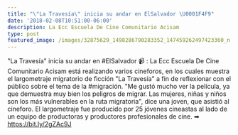 ```yaml
---
title: "\"La Travesía\" inicia su andar en ElSalvador \U0001F4F9"
date: '2018-02-08T10:51:00-06:00'
description: La Ecc Escuela De Cine Comunitario Acisam
type: post
featured_image: /images/32875629_1498286790283352_147459262497423360_n.jpg
---
```

"La Travesía" inicia su andar en #ElSalvador 📹 : La Ecc Escuela De Cine Comunitario Acisam está realizando varios cineforos, en los cuales muestra el largometraje migratorio de ficción "La Travesía" a fin de reflexionar con el público sobre el tema de la #migración. "Me gustó mucho ver la película, ya que demuestra muy bien los peligros de migrar. Las mujeres, niñas y niños son los más vulnerables en la ruta migratoria", dice una joven, que asistió al cineforo. El largometraje fue producido por 25 jóvenes cineastas al lado de un equipo de productoras y productores profesionales de cine. ➡ https://bit.ly/2gZAc9J
